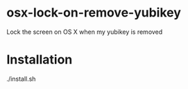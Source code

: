 # osx-lock-on-remove-yubikey
Lock the screen on OS X when my yubikey is removed

# Installation

./install.sh
